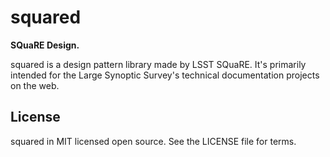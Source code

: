 # squared

**SQuaRE Design.**

squared is a design pattern library made by LSST SQuaRE.
It's primarily intended for the Large Synoptic Survey's technical documentation projects on the web.

## License

squared in MIT licensed open source. See the LICENSE file for terms.
